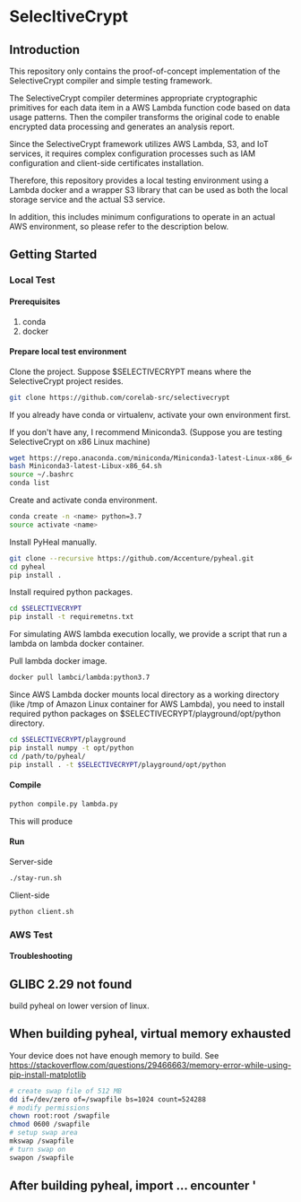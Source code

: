 # SelecltiveCrypt

## Introduction

This repository only contains the proof-of-concept implementation of the
SelectiveCrypt compiler and simple testing framework.  

The SelectiveCrypt compiler determines appropriate cryptographic primitives for
each data item in a AWS Lambda function code based on data usage patterns.  Then
the compiler transforms the original code to enable encrypted data processing
and generates an analysis report.

Since the SelectiveCrypt framework utilizes AWS Lambda, S3, and IoT services, it
requires complex configuration processes such as IAM configuration and client-side
certificates installation.

Therefore, this repository provides a local testing environment using a Lambda
docker and a wrapper S3 library that can be used as both the local storage
service and the actual S3 service.

In addition, this includes minimum configurations to operate in an actual AWS
environment, so please refer to the description below.

## Getting Started

### Local Test

#### Prerequisites 

1. conda
2. docker

#### Prepare local test environment

Clone the project.
Suppose $SELECTIVECRYPT means where the SelectiveCrypt project resides.

``` bash
git clone https://github.com/corelab-src/selectivecrypt
```

If you already have conda or virtualenv, activate your own environment first.

If you don't have any, I recommend Miniconda3. (Suppose you are testing
SelectiveCrypt on x86 Linux machine)

``` bash
wget https://repo.anaconda.com/miniconda/Miniconda3-latest-Linux-x86_64.sh
bash Miniconda3-latest-Libux-x86_64.sh
source ~/.bashrc
conda list
```
Create and activate conda environment.

``` bash
conda create -n <name> python=3.7
source activate <name>
```

Install PyHeal manually.
``` bash
git clone --recursive https://github.com/Accenture/pyheal.git
cd pyheal
pip install .
```

Install required python packages.
``` bash
cd $SELECTIVECRYPT
pip install -t requiremetns.txt
```
For simulating AWS lambda execution locally, we provide a script that
run a lambda on lambda docker container.

Pull lambda docker image.
``` bash
docker pull lambci/lambda:python3.7
```

Since AWS Lambda docker mounts local directory as a working directory (like /tmp
of Amazon Linux container for AWS Lambda), you need to install required python
packages on $SELECTIVECRYPT/playground/opt/python directory. 
``` bash 
cd $SELECTIVECRYPT/playground
pip install numpy -t opt/python
cd /path/to/pyheal/
pip install . -t $SELECTIVECRYPT/playground/opt/python
```

#### Compile

``` bash
python compile.py lambda.py
```
This will produce 

#### Run

Server-side
``` bash
./stay-run.sh
```

Client-side
``` bash
python client.sh
```
### AWS Test


#### Troubleshooting

## GLIBC 2.29 not found

build pyheal on lower version of linux.

## When building pyheal, virtual memory exhausted

Your device does not have enough memory to build.
See https://stackoverflow.com/questions/29466663/memory-error-while-using-pip-install-matplotlib

```bash
# create swap file of 512 MB
dd if=/dev/zero of=/swapfile bs=1024 count=524288
# modify permissions
chown root:root /swapfile
chmod 0600 /swapfile
# setup swap area
mkswap /swapfile
# turn swap on
swapon /swapfile
```

## After building pyheal, import ... encounter '
